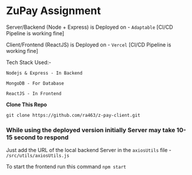 # ZuPay Assignment

Server/Backend (Node + Express) is Deployed on - `Adaptable` [CI/CD Pipeline is working fine]

Client/Frontend (ReactJS) is Deployed on - `Vercel` [CI/CD Pipeline is working fine]

Tech Stack Used:-

```
Nodejs & Express - In Backend 

MongoDB - For Database 

ReactJS - In Frontend 
```

**Clone This Repo**

```
git clone https://github.com/ra463/z-pay-client.git
```

### While using the deployed version initially Server may take 10-15 second to respond


Just add the URL of the local backend Server in the `axiosUtils` file - `/src/utils/axiosUtils.js`

To start the frontend run this command `npm start`
